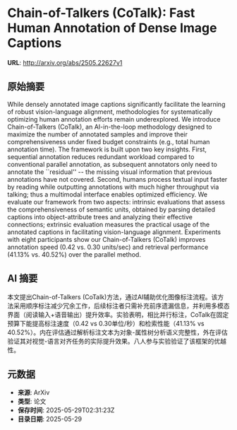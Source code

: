 # Chain-of-Talkers (CoTalk): Fast Human Annotation of Dense Image Captions

**URL**: http://arxiv.org/abs/2505.22627v1

## 原始摘要

While densely annotated image captions significantly facilitate the learning
of robust vision-language alignment, methodologies for systematically
optimizing human annotation efforts remain underexplored. We introduce
Chain-of-Talkers (CoTalk), an AI-in-the-loop methodology designed to maximize
the number of annotated samples and improve their comprehensiveness under fixed
budget constraints (e.g., total human annotation time). The framework is built
upon two key insights. First, sequential annotation reduces redundant workload
compared to conventional parallel annotation, as subsequent annotators only
need to annotate the ``residual'' -- the missing visual information that
previous annotations have not covered. Second, humans process textual input
faster by reading while outputting annotations with much higher throughput via
talking; thus a multimodal interface enables optimized efficiency. We evaluate
our framework from two aspects: intrinsic evaluations that assess the
comprehensiveness of semantic units, obtained by parsing detailed captions into
object-attribute trees and analyzing their effective connections; extrinsic
evaluation measures the practical usage of the annotated captions in
facilitating vision-language alignment. Experiments with eight participants
show our Chain-of-Talkers (CoTalk) improves annotation speed (0.42 vs. 0.30
units/sec) and retrieval performance (41.13\% vs. 40.52\%) over the parallel
method.


## AI 摘要

本文提出Chain-of-Talkers (CoTalk)方法，通过AI辅助优化图像标注流程。该方法采用顺序标注减少冗余工作，后续标注者只需补充前序遗漏信息，并利用多模态界面（阅读输入+语音输出）提升效率。实验表明，相比并行标注，CoTalk在固定预算下能提高标注速度（0.42 vs 0.30单位/秒）和检索性能（41.13% vs 40.52%）。内在评估通过解析标注文本为对象-属性树分析语义完整性，外在评估验证其对视觉-语言对齐任务的实际提升效果。八人参与实验验证了该框架的优越性。

## 元数据

- **来源**: ArXiv
- **类型**: 论文
- **保存时间**: 2025-05-29T02:31:23Z
- **目录日期**: 2025-05-29
